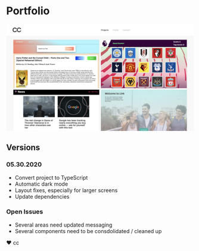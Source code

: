 # Portfolio

![Portfolio](/public/thumbnail.jpg)

## Versions

### 05.30.2020

- Convert project to TypeScript
- Automatic dark mode
- Layout fixes, especially for larger screens
- Update dependencies

### Open Issues

- Several areas need updated messaging
- Several components need to be consdolidated / cleaned up

♥︎ cc
